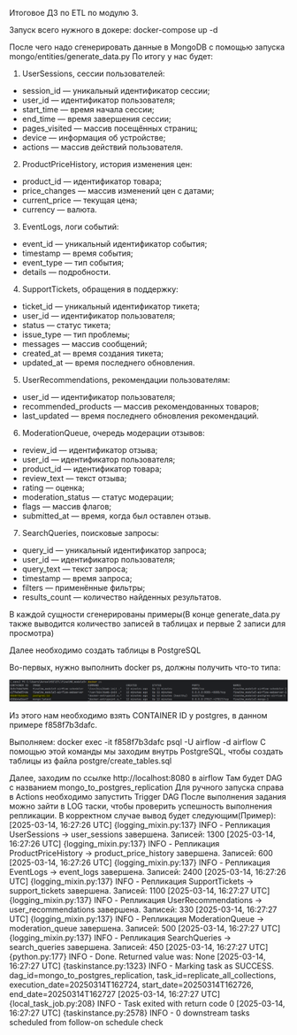 Итоговое ДЗ по ETL по модулю 3.

Запуск всего нужного в докере:
docker-compose up -d

После чего надо сгенерировать данные в MongoDB с помощью запуска mongo/entities/generate_data.py
По итогу у нас будет:
1. UserSessions, сессии пользователей:
 - session_id — уникальный идентификатор сессии;
 - user_id — идентификатор пользователя;
 - start_time — время начала сессии;
 - end_time — время завершения сессии;
 - pages_visited — массив посещённых страниц;
 - device — информация об устройстве;
 - actions — массив действий пользователя.

2. ProductPriceHistory, история изменения цен:
 - product_id — идентификатор товара;
 - price_changes — массив изменений цен с датами;
 - current_price — текущая цена;
 - currency — валюта.

3. EventLogs, логи событий:
 - event_id — уникальный идентификатор события;
 - timestamp — время события;
 - event_type — тип события;
 - details — подробности.

 4. SupportTickets, обращения в поддержку:
 - ticket_id — уникальный идентификатор тикета;
 - user_id — идентификатор пользователя;
 - status — статус тикета;
 - issue_type — тип проблемы;
 - messages — массив сообщений;
 - created_at — время создания тикета;
 - updated_at — время последнего обновления.

5. UserRecommendations, рекомендации пользователям:
 - user_id — идентификатор пользователя;
 - recommended_products — массив рекомендованных товаров;
 - last_updated — время последнего обновления рекомендаций.

6. ModerationQueue, очередь модерации отзывов:
 - review_id — идентификатор отзыва;
 - user_id — идентификатор пользователя;
 - product_id — идентификатор товара;
 - review_text — текст отзыва;
 - rating — оценка;
 - moderation_status — статус модерации;
 - flags — массив флагов;
 - submitted_at — время, когда был оставлен отзыв.

7. SearchQueries, поисковые запросы:
 - query_id — уникальный идентификатор запроса;
 - user_id — идентификатор пользователя;
 - query_text — текст запроса;
 - timestamp — время запроса;
 - filters — применённые фильтры;
 - results_count — количество найденных результатов.



В каждой сущности сгенерированы примеры(В конце generate_data.py также выводится количество записей в таблицах и первые 2 записи для просмотра)

Далее необходимо создать таблицы в PostgreSQL

Во-первых, нужно выполнить docker ps, должны получить что-то типа:  

![docker ps](./docker-ps.png)

Из этого нам необходимо взять CONTAINER ID у postgres, в данном примере f858f7b3dafc.

Выполняем: docker exec -it f858f7b3dafc psql -U airflow -d airflow
С помощью этой команды мы заходим внутрь PostgreSQL, чтобы создать таблицы из файла postgre/create_tables.sql


Далее, заходим по ссылке http://localhost:8080 в airflow
Там будет DAG с названием mongo_to_postgres_replication
Для ручного запуска справа в Actions необходимо запустить Trigger DAG
После выполнения задания можно зайти в LOG таски, чтобы проверить успешность выполнения репликации. В корректном случае вывод будет следующим(Пример):
[2025-03-14, 16:27:26 UTC] {logging_mixin.py:137} INFO - Репликация UserSessions -> user_sessions завершена. Записей: 1300
[2025-03-14, 16:27:26 UTC] {logging_mixin.py:137} INFO - Репликация ProductPriceHistory -> product_price_history завершена. Записей: 600
[2025-03-14, 16:27:26 UTC] {logging_mixin.py:137} INFO - Репликация EventLogs -> event_logs завершена. Записей: 2400
[2025-03-14, 16:27:26 UTC] {logging_mixin.py:137} INFO - Репликация SupportTickets -> support_tickets завершена. Записей: 1100
[2025-03-14, 16:27:27 UTC] {logging_mixin.py:137} INFO - Репликация UserRecommendations -> user_recommendations завершена. Записей: 330
[2025-03-14, 16:27:27 UTC] {logging_mixin.py:137} INFO - Репликация ModerationQueue -> moderation_queue завершена. Записей: 500
[2025-03-14, 16:27:27 UTC] {logging_mixin.py:137} INFO - Репликация SearchQueries -> search_queries завершена. Записей: 450
[2025-03-14, 16:27:27 UTC] {python.py:177} INFO - Done. Returned value was: None
[2025-03-14, 16:27:27 UTC] {taskinstance.py:1323} INFO - Marking task as SUCCESS. dag_id=mongo_to_postgres_replication, task_id=replicate_all_collections, execution_date=20250314T162724, start_date=20250314T162726, end_date=20250314T162727
[2025-03-14, 16:27:27 UTC] {local_task_job.py:208} INFO - Task exited with return code 0
[2025-03-14, 16:27:27 UTC] {taskinstance.py:2578} INFO - 0 downstream tasks scheduled from follow-on schedule check
